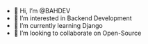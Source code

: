 - 👋 Hi, I’m @BAHDEV
- 👀 I’m interested in Backend Development
- 🌱 I’m currently learning Django
- 💞️ I’m looking to collaborate on Open-Source

<!---
BAHDEV/BAHDEV is a ✨ special ✨ repository because its `README.md` (this file) appears on your GitHub profile.
You can click the Preview link to take a look at your changes.
--->
